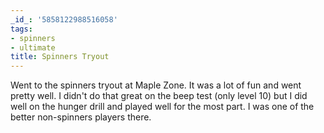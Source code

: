 ```yaml
---
_id_: '5858122988516058'
tags:
- spinners
- ultimate
title: Spinners Tryout
---
```


Went to the spinners tryout at Maple Zone. It was a lot of fun and went pretty well. I didn't do that great on the beep test (only level 10) but I did well on the hunger drill and played well for the most part. I was one of the better non-spinners players there. 
